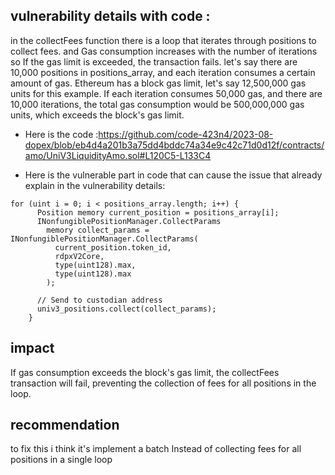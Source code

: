 ## vulnerability details with code :

in the  collectFees function there  is  a loop that iterates through positions to collect fees. 
and Gas consumption increases with the number of iterations so If the gas limit is exceeded, the transaction fails.
let's say there are 10,000 positions in positions_array, and each iteration consumes a certain amount of gas. Ethereum has a block gas limit, let's say 12,500,000 gas units for this example. 
If each iteration consumes 50,000 gas, and there are 10,000 iterations, the total gas consumption would be 500,000,000 gas units, which exceeds the block's gas limit.

- Here is the code :https://github.com/code-423n4/2023-08-dopex/blob/eb4d4a201b3a75dd4bddc74a34e9c42c71d0d12f/contracts/amo/UniV3LiquidityAmo.sol#L120C5-L133C4

- Here is the vulnerable part in code that can cause the issue that already explain in the vulnerability details:
```solidity
for (uint i = 0; i < positions_array.length; i++) {
      Position memory current_position = positions_array[i];
      INonfungiblePositionManager.CollectParams
        memory collect_params = INonfungiblePositionManager.CollectParams(
          current_position.token_id,
          rdpxV2Core,
          type(uint128).max,
          type(uint128).max
        );

      // Send to custodian address
      univ3_positions.collect(collect_params);
    }
```
## impact

If gas consumption exceeds the block's gas limit, the collectFees transaction will fail, preventing the collection of fees for all positions in the loop.
## recommendation
to fix this i think it's implement  a batch Instead of collecting fees for all positions in a single loop